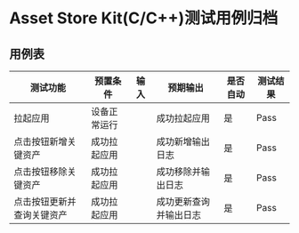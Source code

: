 # Asset Store Kit(C/C++)测试用例归档

## 用例表

| 测试功能                   | 预置条件     | 输入 | 预期输出               | 是否自动 | 测试结果 |
| -------------------------- | ------------ | ---- | ---------------------- | -------- | -------- |
| 拉起应用                   | 设备正常运行 |      | 成功拉起应用           | 是       | Pass     |
| 点击按钮新增关键资产       | 成功拉起应用 |      | 成功新增输出日志       | 是       | Pass     |
| 点击按钮移除关键资产       | 成功拉起应用 |      | 成功移除并输出日志     | 是       | Pass     |
| 点击按钮更新并查询关键资产 | 成功拉起应用 |      | 成功更新查询并输出日志 | 是       | Pass     |
